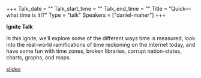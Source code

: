+++
Talk_date = ""
Talk_start_time = ""
Talk_end_time = ""
Title = "Quick—what time is it!?"
Type = "talk"
Speakers = ["daniel-maher"]
+++

**Ignite Talk**

In this ignite, we’ll explore some of the different ways time is measured, look into the real-world ramifications of time reckoning on the Internet today, and have some fun with time zones, broken libraries, corrupt nation-states, charts, graphs, and maps.

[slides](https://assets.devopsdays.org/events/2019/stockholm/Quick-what-time-is-it.pdf)
